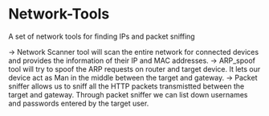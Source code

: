 # Network-Tools
A set of network tools for finding IPs and packet sniffing

-> Network Scanner tool will scan the entire network for connected devices and provides the information of their IP and MAC addresses.
-> ARP_spoof tool will try to spoof the ARP requests on router and target device. It lets our device act as Man in the middle between the target and gateway.
-> Packet sniffer allows us to sniff all the HTTP packets transmistted between the target and gateway. Through packet sniffer we can list down usernames and passwords entered by the target user.
